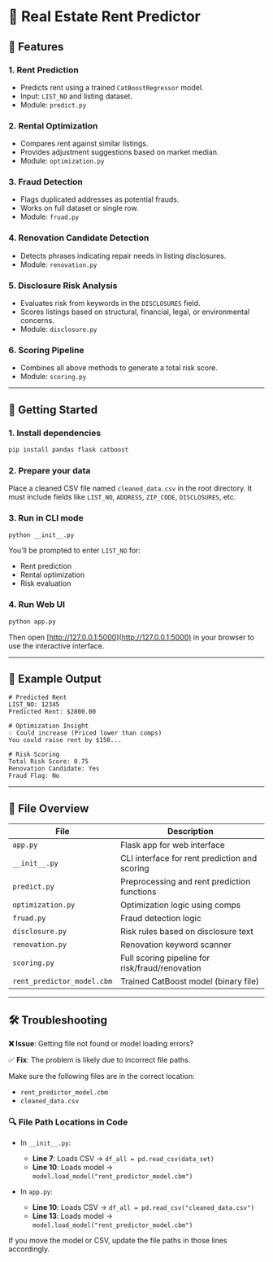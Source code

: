 # 🏡 Real Estate Rent Predictor

## 🔧 Features

### 1. **Rent Prediction**
- Predicts rent using a trained `CatBoostRegressor` model.
- Input: `LIST_NO` and listing dataset.
- Module: `predict.py`

### 2. **Rental Optimization**
- Compares rent against similar listings.
- Provides adjustment suggestions based on market median.
- Module: `optimization.py`

### 3. **Fraud Detection**
- Flags duplicated addresses as potential frauds.
- Works on full dataset or single row.
- Module: `fruad.py`

### 4. **Renovation Candidate Detection**
- Detects phrases indicating repair needs in listing disclosures.
- Module: `renovation.py`

### 5. **Disclosure Risk Analysis**
- Evaluates risk from keywords in the `DISCLOSURES` field.
- Scores listings based on structural, financial, legal, or environmental concerns.
- Module: `disclosure.py`

### 6. **Scoring Pipeline**
- Combines all above methods to generate a total risk score.
- Module: `scoring.py`

---

## 🚀 Getting Started

### 1. Install dependencies

```bash
pip install pandas flask catboost
```

### 2. Prepare your data

Place a cleaned CSV file named `cleaned_data.csv` in the root directory. It must include fields like `LIST_NO`, `ADDRESS`, `ZIP_CODE`, `DISCLOSURES`, etc.

### 3. Run in CLI mode

```bash
python __init__.py
```

You’ll be prompted to enter `LIST_NO` for:
- Rent prediction
- Rental optimization
- Risk evaluation

### 4. Run Web UI

```bash
python app.py
```

Then open [http://127.0.0.1:5000](http://127.0.0.1:5000) in your browser to use the interactive interface.

---

## 🧠 Example Output

```text
# Predicted Rent
LIST_NO: 12345
Predicted Rent: $2800.00

# Optimization Insight
💡 Could increase (Priced lower than comps)
You could raise rent by $150...

# Risk Scoring
Total Risk Score: 0.75
Renovation Candidate: Yes
Fraud Flag: No
```

---

## 📁 File Overview

| File | Description |
|------|-------------|
| `app.py` | Flask app for web interface |
| `__init__.py` | CLI interface for rent prediction and scoring |
| `predict.py` | Preprocessing and rent prediction functions |
| `optimization.py` | Optimization logic using comps |
| `fruad.py` | Fraud detection logic |
| `disclosure.py` | Risk rules based on disclosure text |
| `renovation.py` | Renovation keyword scanner |
| `scoring.py` | Full scoring pipeline for risk/fraud/renovation |
| `rent_predictor_model.cbm` | Trained CatBoost model (binary file) |

---

## 🛠 Troubleshooting

**❌ Issue**: Getting file not found or model loading errors?

✅ **Fix**: The problem is likely due to incorrect file paths.

Make sure the following files are in the correct location:
- `rent_predictor_model.cbm`
- `cleaned_data.csv`

### 🔍 File Path Locations in Code

- In `__init__.py`:
  - **Line 7**: Loads CSV → `df_all = pd.read_csv(data_set)`
  - **Line 10**: Loads model → `model.load_model("rent_predictor_model.cbm")`

- In `app.py`:
  - **Line 10**: Loads CSV → `df_all = pd.read_csv("cleaned_data.csv")`
  - **Line 13**: Loads model → `model.load_model("rent_predictor_model.cbm")`

If you move the model or CSV, update the file paths in those lines accordingly.

